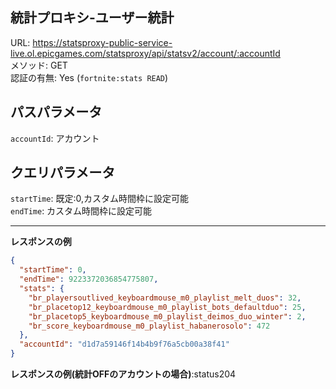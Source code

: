 ## 統計プロキシ-ユーザー統計

URL: https://statsproxy-public-service-live.ol.epicgames.com/statsproxy/api/statsv2/account/:accountId \
メソッド: GET \
認証の有無: Yes (`fortnite:stats READ`)

## パスパラメータ

`accountId`: アカウント

## クエリパラメータ

`startTime`: 既定:0,カスタム時間枠に設定可能 <br/>
`endTime`: カスタム時間枠に設定可能<br/>

---

__レスポンスの例__

```json
{
  "startTime": 0,
  "endTime": 9223372036854775807,
  "stats": {
    "br_playersoutlived_keyboardmouse_m0_playlist_melt_duos": 32,
    "br_placetop12_keyboardmouse_m0_playlist_bots_defaultduo": 25,
    "br_placetop5_keyboardmouse_m0_playlist_deimos_duo_winter": 2,
    "br_score_keyboardmouse_m0_playlist_habanerosolo": 472
  },
  "accountId": "d1d7a59146f14b4b9f76a5cb00a38f41"
}
```

__レスポンスの例(統計OFFのアカウントの場合)__:status204
